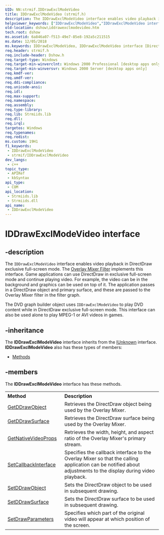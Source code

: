 ```yaml
---
UID: NN:strmif.IDDrawExclModeVideo
title: IDDrawExclModeVideo (strmif.h)
description: The IDDrawExclModeVideo interface enables video playback in DirectDraw exclusive full-screen mode.
helpviewer_keywords: ["IDDrawExclModeVideo","IDDrawExclModeVideo interface [DirectShow]","IDDrawExclModeVideo interface [DirectShow]","described","IDDrawExclModeVideoInterface","dshow.iddrawexclmodevideo","strmif/IDDrawExclModeVideo"]
old-location: dshow\iddrawexclmodevideo.htm
tech.root: dshow
ms.assetid: 6a846a07-f513-49e7-85e8-192a5c211515
ms.date: 12/05/2018
ms.keywords: IDDrawExclModeVideo, IDDrawExclModeVideo interface [DirectShow], IDDrawExclModeVideo interface [DirectShow],described, IDDrawExclModeVideoInterface, dshow.iddrawexclmodevideo, strmif/IDDrawExclModeVideo
req.header: strmif.h
req.include-header: Dshow.h
req.target-type: Windows
req.target-min-winverclnt: Windows 2000 Professional [desktop apps only]
req.target-min-winversvr: Windows 2000 Server [desktop apps only]
req.kmdf-ver: 
req.umdf-ver: 
req.ddi-compliance: 
req.unicode-ansi: 
req.idl: 
req.max-support: 
req.namespace: 
req.assembly: 
req.type-library: 
req.lib: Strmiids.lib
req.dll: 
req.irql: 
targetos: Windows
req.typenames: 
req.redist: 
ms.custom: 19H1
f1_keywords:
 - IDDrawExclModeVideo
 - strmif/IDDrawExclModeVideo
dev_langs:
 - c++
topic_type:
 - APIRef
 - kbSyntax
api_type:
 - COM
api_location:
 - Strmiids.lib
 - Strmiids.dll
api_name:
 - IDDrawExclModeVideo
---
```


# IDDrawExclModeVideo interface


## -description

The <code>IDDrawExclModeVideo</code> interface enables video playback in DirectDraw exclusive full-screen mode. The <a href="/windows/desktop/DirectShow/overlay-mixer-filter">Overlay Mixer Filter</a> implements this interface. Game applications can use DirectDraw in exclusive full-screen mode and continue playing video. For example, the video can be in the background and graphics can be used on top of it. The application passes in a DirectDraw object and primary surface, and these are passed to the Overlay Mixer filter in the filter graph.

The DVD graph builder object uses <code>IDDrawExclModeVideo</code> to play DVD content while in DirectDraw exclusive full-screen mode. This interface can also be used alone to play MPEG-1 or AVI videos in games.

## -inheritance

The <b xmlns:loc="http://microsoft.com/wdcml/l10n">IDDrawExclModeVideo</b> interface inherits from the <a href="/windows/desktop/api/unknwn/nn-unknwn-iunknown">IUnknown</a> interface. <b>IDDrawExclModeVideo</b> also has these types of members:
<ul>
<li><a href="https://docs.microsoft.com/">Methods</a></li>
</ul>

## -members

The <b>IDDrawExclModeVideo</b> interface has these methods.
<table class="members" id="memberListMethods">
<tr>
<th align="left" width="37%">Method</th>
<th align="left" width="63%">Description</th>
</tr>
<tr data="declared;">
<td align="left" width="37%">
<a href="/windows/desktop/api/strmif/nf-strmif-iddrawexclmodevideo-getddrawobject">GetDDrawObject</a>
</td>
<td align="left" width="63%">
Retrieves the DirectDraw object being used by the Overlay Mixer.

</td>
</tr>
<tr data="declared;">
<td align="left" width="37%">
<a href="/windows/desktop/api/strmif/nf-strmif-iddrawexclmodevideo-getddrawsurface">GetDDrawSurface</a>
</td>
<td align="left" width="63%">
Retrieves the DirectDraw surface being used by the Overlay Mixer.

</td>
</tr>
<tr data="declared;">
<td align="left" width="37%">
<a href="/windows/desktop/api/strmif/nf-strmif-iddrawexclmodevideo-getnativevideoprops">GetNativeVideoProps</a>
</td>
<td align="left" width="63%">
Retrieves the width, height, and aspect ratio of the Overlay Mixer's primary stream.

</td>
</tr>
<tr data="declared;">
<td align="left" width="37%">
<a href="/windows/desktop/api/strmif/nf-strmif-iddrawexclmodevideo-setcallbackinterface">SetCallbackInterface</a>
</td>
<td align="left" width="63%">
Specifies the callback interface to the Overlay Mixer so that the calling application can be notified about adjustments to the display during video playback.

</td>
</tr>
<tr data="declared;">
<td align="left" width="37%">
<a href="/windows/desktop/api/strmif/nf-strmif-iddrawexclmodevideo-setddrawobject">SetDDrawObject</a>
</td>
<td align="left" width="63%">
Sets the DirectDraw object to be used in subsequent drawing.

</td>
</tr>
<tr data="declared;">
<td align="left" width="37%">
<a href="/windows/desktop/api/strmif/nf-strmif-iddrawexclmodevideo-setddrawsurface">SetDDrawSurface</a>
</td>
<td align="left" width="63%">
Sets the DirectDraw surface to be used in subsequent drawing.

</td>
</tr>
<tr data="declared;">
<td align="left" width="37%">
<a href="/windows/desktop/api/strmif/nf-strmif-iddrawexclmodevideo-setdrawparameters">SetDrawParameters</a>
</td>
<td align="left" width="63%">
Specifies which part of the original video will appear at which position of the screen.

</td>
</tr>
</table>